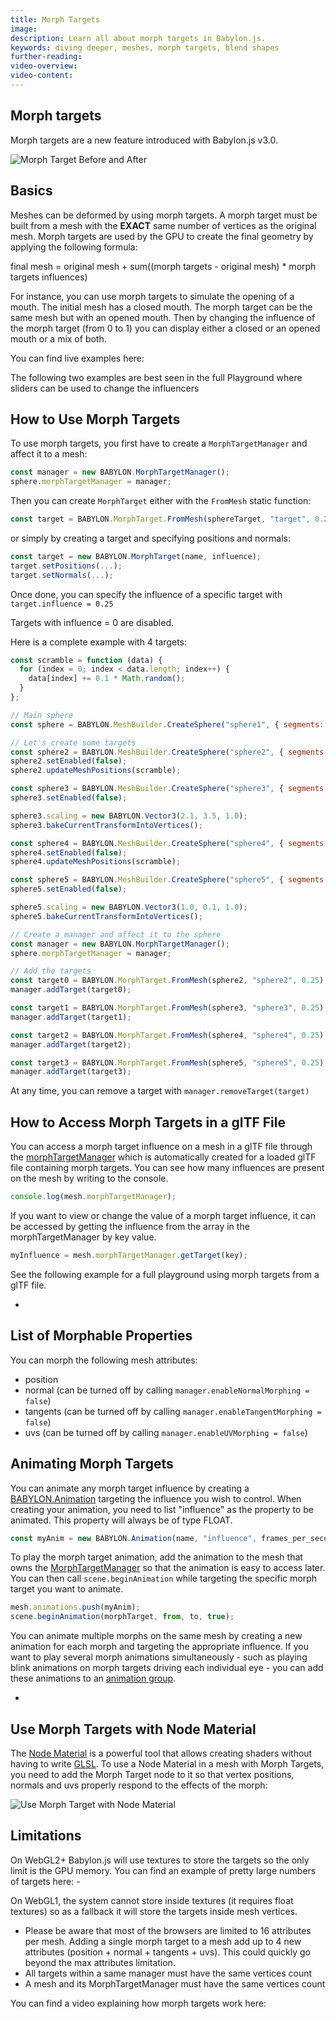 ```yaml
---
title: Morph Targets
image:
description: Learn all about morph targets in Babylon.js.
keywords: diving deeper, meshes, morph targets, blend shapes
further-reading:
video-overview:
video-content:
---
```


## Morph targets

Morph targets are a new feature introduced with Babylon.js v3.0.

![Morph Target Before and After](/img/how_to/morphtargets.jpg)

## Basics

Meshes can be deformed by using morph targets. A morph target must be built from a mesh with the **EXACT** same number of vertices as the original mesh.
Morph targets are used by the GPU to create the final geometry by applying the following formula:

final mesh = original mesh + sum((morph targets - original mesh) \* morph targets influences)

For instance, you can use morph targets to simulate the opening of a mouth. The initial mesh has a closed mouth. The morph target can be the same mesh but with an opened mouth. Then by changing the influence of the morph target (from 0 to 1) you can display either a closed or an opened mouth or a mix of both.

You can find live examples here:
<Playground id="#HPV2TZ#8" title="Animated Morph Targets" description="Simple example of animated morph targets."/>

The following two examples are best seen in the full Playground where sliders can be used to change the influencers
<Playground id="#HPV2TZ#2" title="Animated Morph Targets with Standard Material" description="Simple example of animated morph targets with standard material."/>  
<Playground id="#HPV2TZ#4" title="Animated Morph Targets with PBR Material" description="Simple example of animated morph targets with PBR material."/>

## How to Use Morph Targets

To use morph targets, you first have to create a `MorphTargetManager` and affect it to a mesh:

```javascript
const manager = new BABYLON.MorphTargetManager();
sphere.morphTargetManager = manager;
```

Then you can create `MorphTarget` either with the `FromMesh` static function:

```javascript
const target = BABYLON.MorphTarget.FromMesh(sphereTarget, "target", 0.25);
```

or simply by creating a target and specifying positions and normals:

```javascript
const target = new BABYLON.MorphTarget(name, influence);
target.setPositions(...);
target.setNormals(...);
```

Once done, you can specify the influence of a specific target with `target.influence = 0.25`

Targets with influence = 0 are disabled.

Here is a complete example with 4 targets:

```javascript
const scramble = function (data) {
  for (index = 0; index < data.length; index++) {
    data[index] += 0.1 * Math.random();
  }
};

// Main sphere
const sphere = BABYLON.MeshBuilder.CreateSphere("sphere1", { segments: 16, diameter: 2 }, scene);

// Let's create some targets
const sphere2 = BABYLON.MeshBuilder.CreateSphere("sphere2", { segments: 16, diameter: 2 }, scene);
sphere2.setEnabled(false);
sphere2.updateMeshPositions(scramble);

const sphere3 = BABYLON.MeshBuilder.CreateSphere("sphere3", { segments: 16, diameter: 2 }, scene);
sphere3.setEnabled(false);

sphere3.scaling = new BABYLON.Vector3(2.1, 3.5, 1.0);
sphere3.bakeCurrentTransformIntoVertices();

const sphere4 = BABYLON.MeshBuilder.CreateSphere("sphere4", { segments: 16, diameter: 2 }, scene);
sphere4.setEnabled(false);
sphere4.updateMeshPositions(scramble);

const sphere5 = BABYLON.MeshBuilder.CreateSphere("sphere5", { segments: 16, diameter: 2 }, scene);
sphere5.setEnabled(false);

sphere5.scaling = new BABYLON.Vector3(1.0, 0.1, 1.0);
sphere5.bakeCurrentTransformIntoVertices();

// Create a manager and affect it to the sphere
const manager = new BABYLON.MorphTargetManager();
sphere.morphTargetManager = manager;

// Add the targets
const target0 = BABYLON.MorphTarget.FromMesh(sphere2, "sphere2", 0.25);
manager.addTarget(target0);

const target1 = BABYLON.MorphTarget.FromMesh(sphere3, "sphere3", 0.25);
manager.addTarget(target1);

const target2 = BABYLON.MorphTarget.FromMesh(sphere4, "sphere4", 0.25);
manager.addTarget(target2);

const target3 = BABYLON.MorphTarget.FromMesh(sphere5, "sphere5", 0.25);
manager.addTarget(target3);
```

At any time, you can remove a target with `manager.removeTarget(target)`

## How to Access Morph Targets in a glTF File

You can access a morph target influence on a mesh in a glTF file through the [morphTargetManager](/typedoc/classes/babylon.morphtargetmanager#gettarget) which is automatically created for a loaded glTF file containing morph targets. You can see how many influences are present on the mesh by writing to the console.

```javascript
console.log(mesh.morphTargetManager);
```

If you want to view or change the value of a morph target influence, it can be accessed by getting the influence from the array in the morphTargetManager by key value.

```javascript
myInfluence = mesh.morphTargetManager.getTarget(key);
```

See the following example for a full playground using morph targets from a glTF file.

- <Playground id="#9CLJEF" title="Morph Targets From a .glTF File" description="Simple example of using morph targets from a .glTF file."/>

## List of Morphable Properties

You can morph the following mesh attributes:

- position
- normal (can be turned off by calling `manager.enableNormalMorphing = false`)
- tangents (can be turned off by calling `manager.enableTangentMorphing = false`)
- uvs (can be turned off by calling `manager.enableUVMorphing = false`)

## Animating Morph Targets

You can animate any morph target influence by creating a [BABYLON.Animation](https://doc.babylonjs.com/features/featuresDeepDive/animation/animation_method) targeting the influence you wish to control. When creating your animation, you need to list "influence" as the property to be animated. This property will always be of type FLOAT.


```javascript
const myAnim = new BABYLON.Animation(name, "influence", frames_per_second, BABYLON.Animation.ANIMATIONTYPE_FLOAT, loop_mode);
```

To play the morph target animation, add the animation to the mesh that owns the [MorphTargetManager](https://doc.babylonjs.com/typedoc/classes/BABYLON.MorphTargetManager) so that the animation is easy to access later. You can then call `scene.beginAnimation` while targeting the specific morph target you want to animate.

```javascript
mesh.animations.push(myAnim);
scene.beginAnimation(morphTarget, from, to, true);
```

You can animate multiple morphs on the same mesh by creating a new animation for each morph and targeting the appropriate influence. If you want to play several morph animations simultaneously - such as playing blink animations on morph targets driving each individual eye - you can add these animations to an [animation group](https://doc.babylonjs.com/features/featuresDeepDive/animation/groupAnimations).

- <Playground id="#019CR7#2" title="Animating Morph Targets" description="Simple example of adding animation to a morph target"/>

## Use Morph Targets with Node Material

The [Node Material](/features/featuresDeepDive/materials/node_material) is a powerful tool that allows creating shaders without having to write [GLSL](https://www.khronos.org/opengl/wiki/OpenGL_Shading_Language). To use a Node Material in a mesh with Morph Targets, you need to add the Morph Target node to it so that vertex positions, normals and uvs properly respond to the effects of the morph:

![Use Morph Target with Node Material](/img/how_to/morphtargetnode.png)

<Playground id="#HPV2TZ#299" title="Using Node Material with Morph Targets" description="Use Morph Target node on the Node Material"/>

## Limitations

On WebGL2+ Babylon.js will use textures to store the targets so the only limit is the GPU memory. You can find an example of pretty large numbers of targets here: - <Playground id="#1PD3Q7#2" title="Lots of Morph Targets" description="Example showing a large number of morph targets."/>

On WebGL1, the system cannot store inside textures (it requires float textures) so as a fallback it will store the targets inside mesh vertices.

- Please be aware that most of the browsers are limited to 16 attributes per mesh. Adding a single morph target to a mesh add up to 4 new attributes (position + normal + tangents + uvs). This could quickly go beyond the max attributes limitation.
- All targets within a same manager must have the same vertices count
- A mesh and its MorphTargetManager must have the same vertices count

You can find a video explaining how morph targets work here:

<Youtube id="LBPRmGgU0PE"/>
